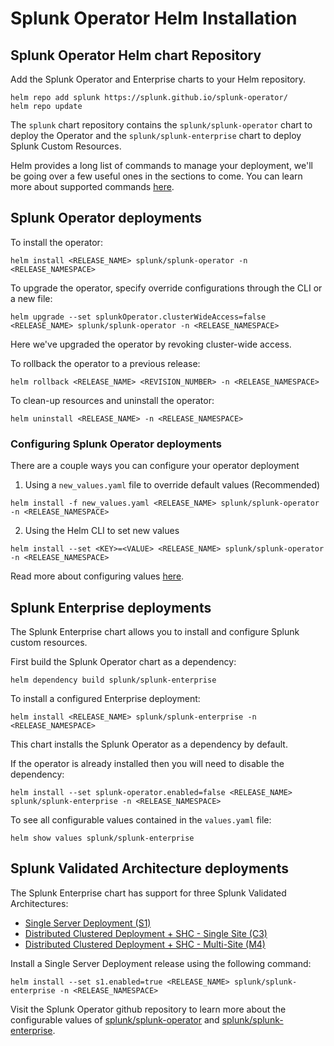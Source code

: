 # Splunk Operator Helm Installation

## Splunk Operator Helm chart Repository

Add the Splunk Operator and Enterprise charts to your Helm repository.

```
helm repo add splunk https://splunk.github.io/splunk-operator/
helm repo update
```

The ```splunk``` chart repository contains the ```splunk/splunk-operator``` chart to deploy the Operator and the ```splunk/splunk-enterprise``` chart to deploy Splunk Custom Resources.

Helm provides a long list of commands to manage your deployment, we'll be going over a few useful ones in the sections to come. You can learn more about supported commands [here](https://helm.sh/docs/helm/helm/).

## Splunk Operator deployments

To install the operator:

```
helm install <RELEASE_NAME> splunk/splunk-operator -n <RELEASE_NAMESPACE>
```

To upgrade the operator, specify override configurations through the CLI or a new file:

```
helm upgrade --set splunkOperator.clusterWideAccess=false <RELEASE_NAME> splunk/splunk-operator -n <RELEASE_NAMESPACE>
```

Here we've upgraded the operator by revoking cluster-wide access.

To rollback the operator to a previous release:

```
helm rollback <RELEASE_NAME> <REVISION_NUMBER> -n <RELEASE_NAMESPACE>
```

To clean-up resources and uninstall the operator:

```
helm uninstall <RELEASE_NAME> -n <RELEASE_NAMESPACE>
```

### Configuring Splunk Operator deployments

There are a couple ways you can configure your operator deployment

1. Using a ```new_values.yaml``` file to override default values (Recommended)
```
helm install -f new_values.yaml <RELEASE_NAME> splunk/splunk-operator -n <RELEASE_NAMESPACE>
```

2. Using the Helm CLI to set new values
```
helm install --set <KEY>=<VALUE> <RELEASE_NAME> splunk/splunk-operator -n <RELEASE_NAMESPACE>
```

Read more about configuring values [here](https://helm.sh/docs/intro/using_helm/).

## Splunk Enterprise deployments

The Splunk Enterprise chart allows you to install and configure Splunk custom resources.

First build the Splunk Operator chart as a dependency:
```
helm dependency build splunk/splunk-enterprise
```

To install a configured Enterprise deployment:
```
helm install <RELEASE_NAME> splunk/splunk-enterprise -n <RELEASE_NAMESPACE>
```

This chart installs the Splunk Operator as a dependency by default.

If the operator is already installed then you will need to disable the dependency:
```
helm install --set splunk-operator.enabled=false <RELEASE_NAME> splunk/splunk-enterprise -n <RELEASE_NAMESPACE>
```

To see all configurable values contained in the ```values.yaml``` file:
```
helm show values splunk/splunk-enterprise
```
## Splunk Validated Architecture deployments

The Splunk Enterprise chart has support for three Splunk Validated Architectures:

- [Single Server Deployment (S1)](https://www.splunk.com/pdfs/technical-briefs/splunk-validated-architectures.pdf#page=9)
- [Distributed Clustered Deployment + SHC - Single Site (C3)](https://www.splunk.com/pdfs/technical-briefs/splunk-validated-architectures.pdf#page=14)
- [Distributed Clustered Deployment + SHC - Multi-Site (M4)](https://www.splunk.com/pdfs/technical-briefs/splunk-validated-architectures.pdf#page=20)

Install a Single Server Deployment release using the following command:
```
helm install --set s1.enabled=true <RELEASE_NAME> splunk/splunk-enterprise -n <RELEASE_NAMESPACE>
```
Visit the Splunk Operator github repository to learn more about the configurable values of [splunk/splunk-operator]() and [splunk/splunk-enterprise]().









